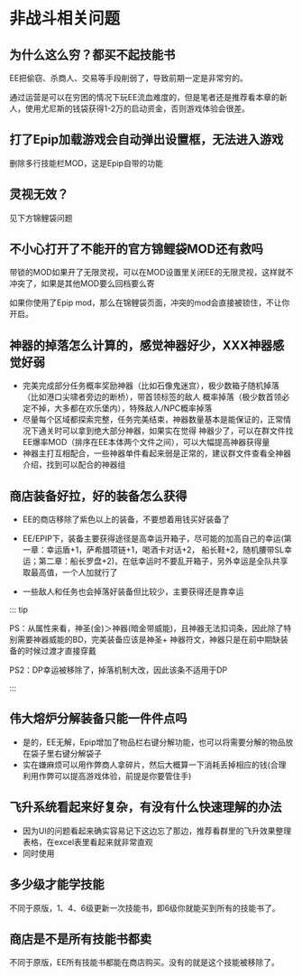 # 非战斗相关问题

## 为什么这么穷？都买不起技能书

EE把偷窃、杀商人、交易等手段削弱了，导致前期一定是非常穷的。

通过运营是可以在穷困的情况下玩EE流血难度的，但是笔者还是推荐看本章的新人，使用尤尼斯的钱袋获得1-2万的启动资金，否则游戏体验会很差。

## 打了Epip加载游戏会自动弹出设置框，无法进入游戏

删除多行技能栏MOD，这是Epip自带的功能

## 灵视无效？

见下方锦鲤袋问题

## 不小心打开了不能开的官方锦鲤袋MOD还有救吗

带锁的MOD如果开了无限灵视，可以在MOD设置里关闭EE的无限灵视，这样就不冲突了，如果是其他MOD要么回档要么寄

如果你使用了Epip mod，那么在锦鲤袋页面，冲突的mod会直接被锁住，不让你开启。

## 神器的掉落怎么计算的，感觉神器好少，XXX神器感觉好弱

- 完美完成部分任务概率奖励神器（比如石像鬼迷宫），极少数箱子随机掉落（比如港口尖啸者旁边的断桥），带首领标签的敌人 概率掉落（极少数首领必定不掉，大多都在欢乐堡内），特殊敌人/NPC概率掉落
- 尽量每个区域都探索完整，任务完美结束，神器数量基本是能保证的，正常情况下通关时可以拿到绝大部分神器，如果实在觉得 神器少了，可以在群文件找EE爆率MOD（排序在EE本体两个文件之间），可以大幅提高神器获得量
- 神器主打互相配合，一些神器单件看起来弱是正常的，建议群文件查看全神器介绍，找到可以配合的神器组

## 商店装备好拉，好的装备怎么获得

- EE的商店移除了紫色以上的装备，不要想着用钱买好装备了

- EE/EPIP下，装备主要获得途径是高幸运开箱子，尽可能的加高自己的幸运(第一章：幸运盾+1，萨希腊项链+1，喝酒卡对话+2， 船长鞋+2，随机腰带SL幸运；第二章：船长罗盘+2)，在低幸运时不要乱开箱子，另外幸运是全队共享取最高值，一个人加就行了

- 一些敌人和任务也会掉落好装备但比较少，主要获得还是靠幸运

::: tip

PS：从属性来看，神圣(金)＞神器(暗金带威能)，且神器无法扣词条，因此除了特别需要神器威能的BD，完美装备应该是神圣+ 神器符文，神器只是在前中期缺装备的时候过渡才直接穿戴

PS2：DP幸运被移除了，掉落机制大改，因此该条不适用于DP

:::

## 伟大熔炉分解装备只能一件件点吗

- 是的，EE无解，Epip增加了物品栏右键分解功能，也可以将需要分解的物品放在袋子里右键分解袋子
- 实在嫌麻烦可以用作弊商人拿碎片，然后大概算一下消耗丢掉相应的钱(合理利用作弊可以提高游戏体验，前提是你要管住手)

## 飞升系统看起来好复杂，有没有什么快速理解的办法

- 因为UI的问题看起来确实容易记下这边忘了那边，推荐看群里的飞升效果整理表格，在excel表里看起来就非常直观
- 同时使用

## 多少级才能学技能
不同于原版，1、4、6级更新一次技能书，即6级你就能买到所有的技能书了。

## 商店是不是所有技能书都卖
不同于原版，EE所有技能书都能在商店购买。没有的就是这个技能被移除了。